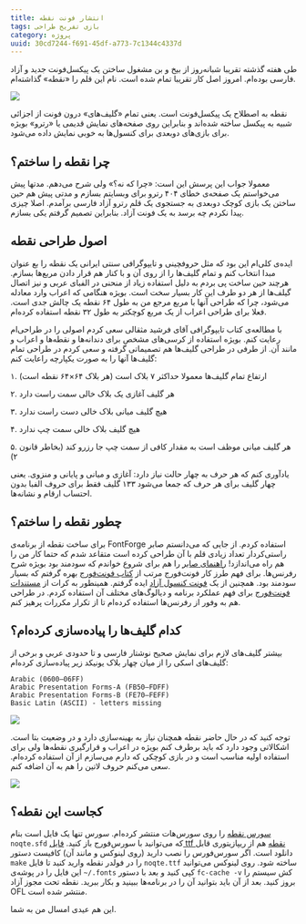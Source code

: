 ```yaml
---
title: انتشار فونت نقطه
tags: بازی تفریح طراحی
category: پروژه
uuid: 30cd7244-f691-45df-a773-7c1344c4337d
---
```

طی هفته گذشته تقریبا شبانه‌روز از بیخ و بن مشغول ساختن یک پیکسل‌فونت جدید و آزاد فارسی بوده‌ام. امروز اصل کار تقریبا تمام شده است. نام این قلم را «نقطه» گذاشته‌ام.

![](assets/pimg/noqte.png)

نقطه به اصطلاح یک پیکسل‌فونت است. یعنی تمام «گلیف‌های» درون فونت از اجزائی شبیه به پیکسل ساخته شده‌اند و بنابراین روی صفحه‌های نمایش قدیمی یا «رترو» بویژه برای بازی‌های دوبعدی برای کنسول‌ها به خوبی نمایش داده می‌شود.

## چرا نقطه را ساختم؟
معمولا جواب این پرسش این است: «چرا که نه؟» ولی شرح می‌دهم. مدتها پیش می‌خواستم یک صفحه‌ی خطای ۴۰۴ رترو برای وبسایتم بسازم و مدتی پیش هم حین ساختن یک بازی کوچک دوبعدی به جستجوی یک قلم رترو آزاد فارسی برآمدم. اصلا چیزی پیدا نکردم چه برسد به یک فونت آزاد. بنابراین تصمیم گرفتم یکی بسازم.

## اصول طراحی نقطه
ایده‌ی کلی‌ام این بود که مثل حروفچینی و تایپوگرافی سنتی ایرانی یک نقطه را بع عنوان مبدا انتخاب کنم و تمام گلیف‌ها را از روی آن و با کنار هم قرار دادن مربع‌ها بسازم. هرچند حین ساخت پی بردم به دلیل استفاده زیاد از منحنی در الفبای عربی و نیز اتصال گیلف‌ها از هر دو طرف این کار بسیار سخت است. بویژه هنگامی که اعراب وارد معادله می‌شود، چرا که طراحی آنها با مربع مرجع من به طول ۶۴ نقطه یک چالش جدی است. فعلا برای طراحی اعراب از یک مربع کوچکتر به طول ۳۲ نقطه استفاده کرده‌ام.

با مطالعه‌ی کتاب تایپوگرافی آقای فرشید مثقالی سعی کردم اصولی را در طراحی‌ام رعایت کنم. بویژه استفاده از کرسی‌های مشخص برای دندانه‌ها و نقطه‌ها و اعراب و مانند آن. از طرفی در طراحی گلیف‌ها هم تصمیماتی گرفته و سعی کردم در طراحی تمام گلیف‌ها آنها را به صورت یکپارچه راعایت کنم:

۱. ارتفاع تمام گلیف‌ها معمولا حداکثر ۷ بلاک است (هر بلاک ۶۴×۶۴ نقطه است)

۲. هر گلیف آغازی یک بلاک خالی سمت راست دارد

۳. هیچ گلیف میانی بلاک خالی دست راست ندارد

۴. هیچ گلیف بلاک خالی سمت چپ ندارد

۵. هر گلیف میانی  موظف است به مقدار کافی از سمت چپ جا رزرو کند (بخاطر قانون ۲)

یادآوری کنم که هر حرف به چهار حالت نیاز دارد: آغازی و میانی و پایانی و منزوی. یعنی چهار گلیف برای هر حرف که جمعا می‌شود ۱۳۳ گلیف فقط برای حروف الفبا بدون احتساب ارقام و نشانه‌ها.

## چطور نقطه را ساختم؟
برای ساخت نقطه از برنامه‌ی FontForge استفاده کردم. از جایی که می‌دانستم صابر راستی‌کردار تعداد زیادی قلم با آن طراحی کرده است متقاعد شدم که حتما کار من را هم راه می‌اندازد! [راهنمای صابر] را هم برای شروع خواندم که سودمند بود بویژه شرح رفرنس‌ها. برای فهم طرز کار فونت‌فورج مرتب از [کتاب فونت‌فورج] بهره گرفتم که بسیار سودمند بود. همچنین از یک [فونت کنسول آزاد] ایده گرفتم. همینطور به کرات از [مستندات فونت‌فورج] برای فهم عملکرد برنامه و دیالوگ‌های مختلف آن استفاده کردم. در طراحی هم به وفور از رفرنس‌ها استفاده کرده‌ام تا از تکرار مکررات پرهیز کنم.

## کدام گلیف‌ها را پیاده‌سازی کرده‌ام؟
بیشتر گلیف‌های لازم برای نمایش صحیح نوشتار فارسی و تا حدودی عربی و برخی از گلیف‌های اسکی را از میان چهار بلاک یونیکد زیر پیاده‌سازی کرده‌ام:

    Arabic (0600–06FF)
    Arabic Presentation Forms-A (FB50–FDFF)
    Arabic Presentation Forms-B (FE70–FEFF)
    Basic Latin (ASCII) - letters missing

![](assets/pimg/glyphs.png)

توجه کنید که در حال حاضر نقطه همچنان نیاز به بهینه‌سازی دارد و در وضعیت بتا است. اشکالاتی وجود دارد که باید برطرف کنم بویژه در اعراب و قرارگیری نقطه‌ها ولی برای استفاده اولیه مناسب است و در بازی کوچکی که دارم می‌سازم از آن استفاده کرده‌ام. سعی می‌کنم حروف لاتین را هم به آن اضافه کنم.

![](assets/pimg/noqtegame.png)

## کجاست این نقطه؟
[سورس نقطه] را روی سورس‌هات منتشر کرده‌ام. سورس تنها یک فایل است بنام `noqte.sfd` که می‌توانید با سورس‌فورج باز کنید. [فایل ttf نقطه] هم از ریپازیتوری قابل دانلود است. اگر سورس‌فورس را نصب دارید (روی لینوکس و مانند آن) کافیست دستور `make` را در فولدر نقطه وارید کنید تا فایل `noqte.ttf` ساخته شود. روی لینوکس می‌توانید این فایل را در پوشه‌ی `~/.fonts` کپی کنید و بعد با دستور `fc-cache -v` کش سیستم را بروز کنید. بعد از آن باید بتوانید آن را در برنامه‌ها ببینید و بکار ببرید. نقطه تحت مجوز آزاد OFL منتشر شده است.

این هم عیدی امسال من به شما.

[راهنمای صابر]: http://rastikerdar.github.io/getting-started-with-fontforge/
[کتاب فونت‌فورج]: http://designwithfontforge.com/en-US/index.html
[فونت کنسول آزاد]: https://github.com/pixeldroid/fonts/tree/master/console
[مستندات فونت‌فورج]: https://fontforge.org/docs/index.html
[سورس نقطه]: https://git.sr.ht/~mehdix/noqte
[فایل ttf نقطه]: https://git.sr.ht/~mehdix/noqte/refs/download/0.1.0-beta1/noqte.ttf

